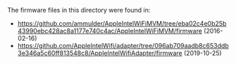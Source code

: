 The firmware files in this directory were found in:

- https://github.com/ammulder/AppleIntelWiFiMVM/tree/eba02c4e0b25b43990ebc428ac8a1177e740c4ac/AppleIntelWiFiMVM/firmware (2016-02-16)
- https://github.com/AppleIntelWifi/adapter/tree/096ab709aadb8c653ddb3e346a5c60ff813548c8/AppleIntelWifiAdapter/firmware (2019-10-25)
